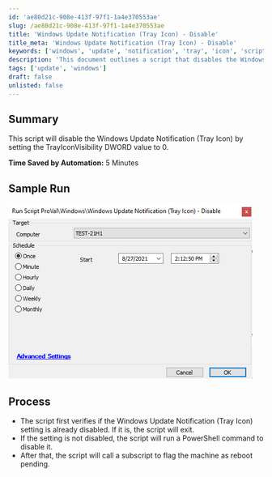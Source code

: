 ```yaml
---
id: 'ae80d21c-908e-413f-97f1-1a4e370553ae'
slug: /ae80d21c-908e-413f-97f1-1a4e370553ae
title: 'Windows Update Notification (Tray Icon) - Disable'
title_meta: 'Windows Update Notification (Tray Icon) - Disable'
keywords: ['windows', 'update', 'notification', 'tray', 'icon', 'script', 'disable']
description: 'This document outlines a script that disables the Windows Update Notification Tray Icon by modifying the TrayIconVisibility DWORD value. It includes a verification process to check if the setting is already disabled and provides a sample run image for reference.'
tags: ['update', 'windows']
draft: false
unlisted: false
---
```


## Summary

This script will disable the Windows Update Notification (Tray Icon) by setting the TrayIconVisibility DWORD value to 0.

**Time Saved by Automation:** 5 Minutes

## Sample Run

![Sample Run](../../../static/img/docs/ae80d21c-908e-413f-97f1-1a4e370553ae/image_1.png)

## Process

- The script first verifies if the Windows Update Notification (Tray Icon) setting is already disabled. If it is, the script will exit.
- If the setting is not disabled, the script will run a PowerShell command to disable it.
- After that, the script will call a subscript to flag the machine as reboot pending.

